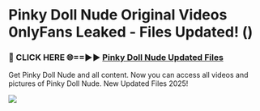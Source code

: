 # Pinky Doll Nude Original Videos 0nlyFans Leaked - Files Updated! ()

<h3>🔴 CLICK HERE 🌐==►► <a href="https://tinyurl.com/2p9ay9w9" rel="nofollow">Pinky Doll Nude Updated Files</a></h3>

Get Pinky Doll Nude and all content. Now you can access all videos and pictures of Pinky Doll Nude. New Updated Files 2025!

[![](https://i.imgur.com/KQgVmj3.gif)](https://tinyurl.com/2p9ay9w9)
